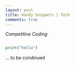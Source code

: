 ```yaml
---
layout: post
title: Handy Snippets | Tech
comments: true
---
```


*Competitive Coding*  
 ```python

print("hello")
 ```


... to be condinued






